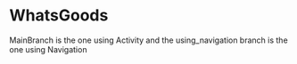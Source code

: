 # WhatsGoods

MainBranch is the one using Activity
and the using_navigation branch is the one using Navigation
